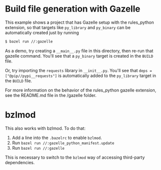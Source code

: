 # Build file generation with Gazelle

This example shows a project that has Gazelle setup with the rules_python
extension, so that targets like `py_library` and `py_binary` can be
automatically created just by running

```sh
$ bazel run //:gazelle
```

As a demo, try creating a `__main__.py` file in this directory, then
re-run that gazelle command. You'll see that a `py_binary` target
is created in the `BUILD` file.

Or, try importing the `requests` library in `__init__.py`.
You'll see that `deps = ["@pip//pypi__requests"]` is automatically
added to the `py_library` target in the `BUILD` file.

For more information on the behavior of the rules_python gazelle extension,
see the README.md file in the /gazelle folder.

# bzlmod

This also works with bzlmod. To do that:
1. Add a line into the `.bazelrc` to enable `bzlmod`.
1. Run `bazel run //:gazelle_python_manifest.update`
1. Run `bazel run //:gazelle`

This is necessary to switch to the `bzlmod` way of accessing third-party dependencies.
